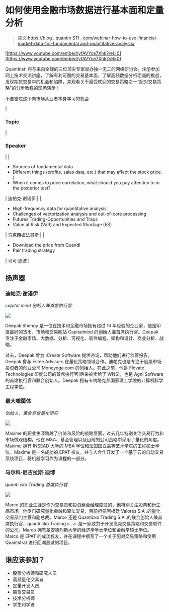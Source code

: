 # 如何使用金融市场数据进行基本面和定量分析

> 原文:[https://blog . quantin STI . com/webinar-how-to-use-financial-market-data-for-fundamental and-quantitative-analysis/](https://blog.quantinsti.com/webinar-how-to-use-financial-market-data-for-fundamental-and-quantitative-analysis/)

[https://www.youtube.com/embed/yfAVYce7Xhk?rel=0](https://www.youtube.com/embed/yfAVYce7Xhk?rel=0)

QuantInsti 将与来自全球的三位顶尖专家举办独一无二的网络研讨会。注册参加网上技术交流讲座，了解有利可图的交易基本面，了解高频数据分析面临的挑战，发现期货交易中的机会和陷阱，并观看关于最受欢迎的交易策略之一“配对交易策略”的分步教程的现场演示！

不要错过这个向市场从业者本身学习的机会

| 

### **Topic**

 | 

### **Speaker**

 |
| 

*   Sources of fundamental data
*   Different things (profits, sales data, etc.) that may affect the stock price. )
*   When it comes to price correlation, what should you pay attention to in the posterior test?

 | 迪帕克·谢诺伊 |
| 

*   High-frequency data for quantitative analysis
*   Challenges of vectorization analysis and out-of-core processing
*   Futures Trading-Opportunities and Traps
*   Value at Risk (VaR) and Expected Shortage (ES)

 | 马克西姆法哥斯 |
| 

*   Download the price from Quandl
*   Pair trading strategy

 | 马可·迪波 |

## 扬声器

### 迪帕克·谢诺伊

*capital mind 创始人兼首席执行官*

![](../Images/0cb5d786726d498897a025d1cc3d4b6a.png)

Deepak Shenoy 是一位在技术和金融市场拥有超过 16 年经验的企业家，他是印度最好的货币、市场和交易网站 Capitalmind 的创始人兼首席执行官。Deepak 专注于金融市场、大数据、分析、可视化、软件编程、架构和设计、商业分析、战略。

过去，Deepak 曾为 iCreate Software 提供咨询，帮助他们进行监管报告。Deepak 曾与 Estee Advisors 在量化策略领域合作。迪帕克也是专注于股票市场投资者的创业公司 Moneyoga.com 的创始人。在此之前，他是 Flovate Technologies 印度公司的首席执行官(后来被卖给了 WNS)，也是 Agni Software 的首席执行官和联合创始人。Deepak 拥有卡纳塔克邦国家理工学院的计算机科学工程学位。

### **最大噬菌体**

*创始人，黄金罗盘量化研究*

![](../Images/339a3d833d124dbc0538d47883985fd6.png)

Maxime 的职业生涯跨越了价值和风险的战略层面，过去几年特别关注交易行为和市场微观结构。他在 M&A、基金管理以及目前的公司战略中采用了量化的角度。Maxime 拥有 INSEAD 大学的 MBA 学位和法国国立高等艺术学院的工程硕士学位。Maxime 是一名成功的 EPAT 校友，并与人合作开发了一个基于云的自动交易系统项目，将机器学习作为课程的一部分。

### 马尔科·尼古拉斯·迪博

*quanti cko Trading 首席执行官*

![](../Images/552a372aa20915f3c2ba92f9c1463743.png)

Marco 的职业生涯是作为交易员和投资组合经理度过的，他特别关注股票和衍生品市场。他专门研究量化金融和算法交易，目前担任阿根廷 Valores S.A .的量化交易部门主管和副总裁。Marco 还是 Quanticko Trading S.A .的联合创始人兼首席执行官，quanti cko Trading s . a .是一家致力于开发高频交易策略和交易软件的公司。Marco 拥有圣安德烈斯大学的经济学学士学位和金融学硕士学位。Marco 是 EPAT 的成功校友，并在课程中撰写了一个关于配对交易策略和使用 Quantstrat 进行回溯测试的项目。

## 谁应该参加？

*   股票分析师和研究人员
*   高频量化交易者
*   定量开发人员
*   期货交易员
*   技术分析师
*   学生和学者
